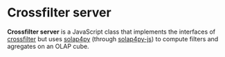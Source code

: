 # Crossfilter server

**Crossfilter server** is a JavaScript class that implements the interfaces of [crossfilter](https://github.com/square/crossfilter) but uses [solap4py](https://github.com/loganalysis/solap4py) (through [solap4py-js](https://github.com/loganalysis/solap4py-js)) to compute filters and agregates on an OLAP cube.

